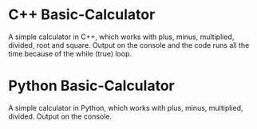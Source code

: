 # C++ Basic-Calculator
A simple calculator in C++, which works with plus, minus, multiplied, divided, root and square. Output on the console and the code runs all the time because of the while (true) loop.

# Python Basic-Calculator
A simple calculator in Python, which works with plus, minus, multiplied, divided. Output on the console. 
